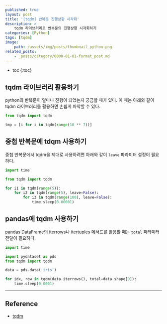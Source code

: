 ```yaml
---
published: true
layout: post
title: '[tqdm] 반복문 진행상황 시각화'
description: >
    tqdm 라이브러리로 반복문의 진행상황 시각화하기
categories: [Python]
tags: [tqdm]
image:
    path: /assets/img/posts/thumbnail_python.png
related_posts:
    - _posts/category/0000-01-01-format_post.md
---
```

* toc
{:toc}

## tqdm 라이브러리 활용하기

python의 반복문이 얼마나 진행이 되었는지 궁금할 때가 있다. 이 때는 아래와 같이 tqdm 라이브러리를 활용하면 손쉽게 파악할 수 있다.  

```python
from tqdm import tqdm

tmp = [i for i in tqdm(range(10 ** 7))]
```

## 중첩 반복문에 tdqm 사용하기

중첩 반복문에서 tqdm을 제대로 사용하려면 아래와 같이 `leave` 파라미터 설정이 필요하다.  

```python
import time

from tqdm import tqdm

for i1 in tqdm(range(5)):
    for i2 in tqdm(range(5), leave=False):
        for i3 in tqdm(range(100), leave=False):
            time.sleep(0.00001)
```

## pandas에 tqdm 사용하기

pandas DataFrame의 iterrows나 itertuples 메서드를 활용할 때는 `total` 파라미터 전달이 필요하다.  

```python
import time

import pydataset as pds
from tqdm import tqdm

data = pds.data('iris')

for idx, row in tqdm(data.iterrows(), total=data.shape[0]):
    time.sleep(0.0001)
```

---
## Reference
- [tqdm](https://tqdm.github.io/)
